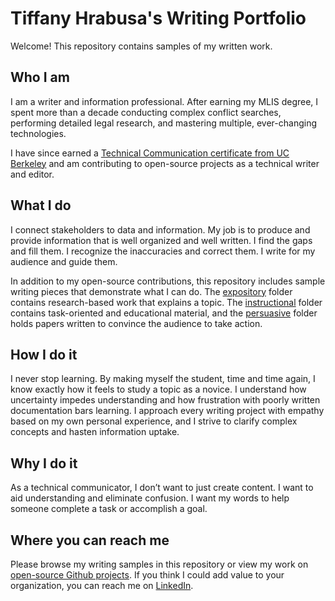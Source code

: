 # Tiffany Hrabusa's Writing Portfolio
Welcome! This repository contains samples of my written work.

## Who I am
I am a writer and information professional. After earning my MLIS degree, I spent more than a decade conducting complex conflict searches, performing detailed legal research, and mastering multiple, ever-changing technologies. 

I have since earned a [Technical Communication certificate from UC Berkeley](https://extension.berkeley.edu/public/category/courseCategoryCertificateProfile.do?method=load&certificateId=17211&selectedProgramAreaId=15550&selectedProgramStreamId=15615) and am contributing to open-source projects as a technical writer and editor.

## What I do
I connect stakeholders to data and information. My job is to produce and provide information that is well organized and well written. I find the gaps and fill them. I recognize the inaccuracies and correct them. I write for my audience and guide them.

In addition to my open-source contributions, this repository includes sample writing pieces that demonstrate what I can do. The [expository](/expository/) folder contains research-based work that explains a topic. The [instructional](/instructional/) folder contains task-oriented and educational material, and the [persuasive](/persuasive/) folder holds papers written to convince the audience to take action.

## How I do it
I never stop learning. By making myself the student, time and time again, I know exactly how it feels to study a topic as a novice. I understand how uncertainty impedes understanding and how frustration with poorly written documentation bars learning. I approach every writing project with empathy based on my own personal experience, and I strive to clarify complex concepts and hasten information uptake.

## Why I do it
As a technical communicator, I don’t want to just create content. I want to aid understanding and eliminate confusion. I want my words to help someone complete a task or accomplish a goal. 

## Where you can reach me
Please browse my writing samples in this repository or view my work on [open-source Github projects](https://github.com/tiffany76). If you think I could add value to your organization, you can reach me on [LinkedIn](www.linkedin.com/in/tiffany-hrabusa). 

